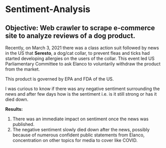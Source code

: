 # Sentiment-Analysis
## Objective: Web crawler to scrape e-commerce site to analyze reviews of a dog product.

Recently, on March 3, 2021 there was a class action suit followed by news in the US that **Seresto**, a dog/cat collar, 
to prevent fleas and ticks had started developing allergies on the users of the collar. This event led US Parliamentary Committee
to ask Elanco to voluntarily withdraw the product from the market. 

This product is governed by EPA and FDA of the US.

I was curious to know if there was any negative sentiment surrounding the news and after few days how is the sentiment i.e. is it still strong 
or has it died down.

**Results:**
1. There was an immediate impact on sentiment once the news was published. 
2. The negative sentiment slowly died down after the news, possibly because of numerous confident public statements from Elanco, concentration on other 
topics for media to cover like COVID.
